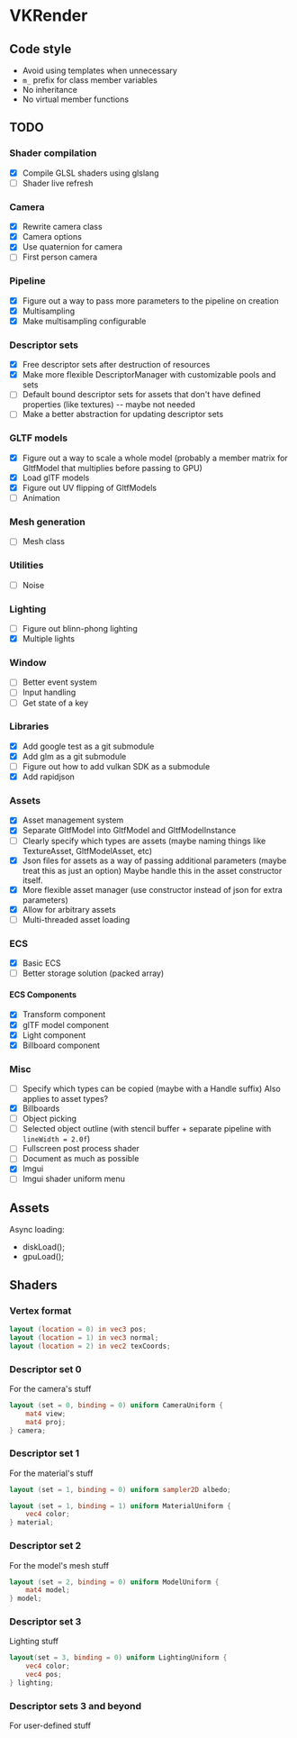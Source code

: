 # VKRender

## Code style
- Avoid using templates when unnecessary
- `m_` prefix for class member variables
- No inheritance
- No virtual member functions

## TODO
### Shader compilation
- [x] Compile GLSL shaders using glslang
- [ ] Shader live refresh

### Camera
- [x] Rewrite camera class
- [x] Camera options
- [x] Use quaternion for camera
- [ ] First person camera

### Pipeline
- [x] Figure out a way to pass more parameters to the pipeline on creation
- [x] Multisampling
- [x] Make multisampling configurable

### Descriptor sets
- [x] Free descriptor sets after destruction of resources
- [x] Make more flexible DescriptorManager with customizable pools and sets
- [ ] Default bound descriptor sets for assets that don't have defined
      properties (like textures) -- maybe not needed
- [ ] Make a better abstraction for updating descriptor sets

### GLTF models
- [x] Figure out a way to scale a whole model (probably a member
      matrix for GltfModel that multiplies before passing to GPU)
- [x] Load glTF models
- [x] Figure out UV flipping of GltfModels
- [ ] Animation

### Mesh generation
- [ ] Mesh class

### Utilities
- [ ] Noise

### Lighting
- [ ] Figure out blinn-phong lighting
- [x] Multiple lights

### Window
- [ ] Better event system
- [ ] Input handling
- [ ] Get state of a key

### Libraries
- [x] Add google test as a git submodule
- [x] Add glm as a git submodule
- [ ] Figure out how to add vulkan SDK as a submodule
- [x] Add rapidjson

### Assets
- [x] Asset management system
- [x] Separate GltfModel into GltfModel and GltfModelInstance
- [ ] Clearly specify which types are assets (maybe naming things like TextureAsset, GltfModelAsset, etc)
- [x] Json files for assets as a way of passing additional parameters (maybe treat this as just an option)
      Maybe handle this in the asset constructor itself.
- [x] More flexible asset manager (use constructor instead of json for extra parameters)
- [x] Allow for arbitrary assets
- [ ] Multi-threaded asset loading

### ECS
- [x] Basic ECS
- [ ] Better storage solution (packed array)

#### ECS Components
- [x] Transform component
- [x] glTF model component
- [x] Light component
- [x] Billboard component

### Misc
- [ ] Specify which types can be copied (maybe with a Handle suffix)
      Also applies to asset types?
- [x] Billboards
- [ ] Object picking
- [ ] Selected object outline (with stencil buffer + separate pipeline with `lineWidth = 2.0f`)
- [ ] Fullscreen post process shader
- [ ] Document as much as possible
- [x] Imgui
- [ ] Imgui shader uniform menu

## Assets
Async loading:
- diskLoad();
- gpuLoad();


## Shaders
### Vertex format
```glsl
layout (location = 0) in vec3 pos;
layout (location = 1) in vec3 normal;
layout (location = 2) in vec2 texCoords;
```

### Descriptor set 0
For the camera's stuff
```glsl
layout (set = 0, binding = 0) uniform CameraUniform {
    mat4 view;
    mat4 proj;
} camera;
```

### Descriptor set 1
For the material's stuff
```glsl
layout (set = 1, binding = 0) uniform sampler2D albedo;

layout (set = 1, binding = 1) uniform MaterialUniform {
    vec4 color;
} material;
```

### Descriptor set 2
For the model's mesh stuff
```glsl
layout (set = 2, binding = 0) uniform ModelUniform {
    mat4 model;
} model;
```

### Descriptor set 3
Lighting stuff
```glsl
layout(set = 3, binding = 0) uniform LightingUniform {
    vec4 color;
    vec4 pos;
} lighting;
```

### Descriptor sets 3 and beyond
For user-defined stuff
